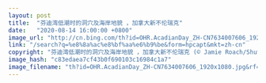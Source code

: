 ```yaml
---
layout: post
title:  "芬迪湾低潮时的洞穴及海岸地貌 ，加拿大新不伦瑞克"
date:   "2020-08-14 16:00:00 +0800"
image_url: "http://cn.bing.com/th?id=OHR.AcadianDay_ZH-CN7634007606_1920x1080.jpg&rf=LaDigue_1920x1080.jpg&pid=hp"
link: "/search?q=%e8%8a%ac%e8%bf%aa%e6%b9%be&form=hpcapt&mkt=zh-cn"
copyright: "芬迪湾低潮时的洞穴及海岸地貌 ，加拿大新不伦瑞克 (© Jamie Roach/Shutterstock)"
image_hash: "c83edaea7cf43b0f690103c16984c1a7"
image_filename: "th?id=OHR.AcadianDay_ZH-CN7634007606_1920x1080.jpg&rf=LaDigue_1920x1080.jpg&pid=hp"
---
```

